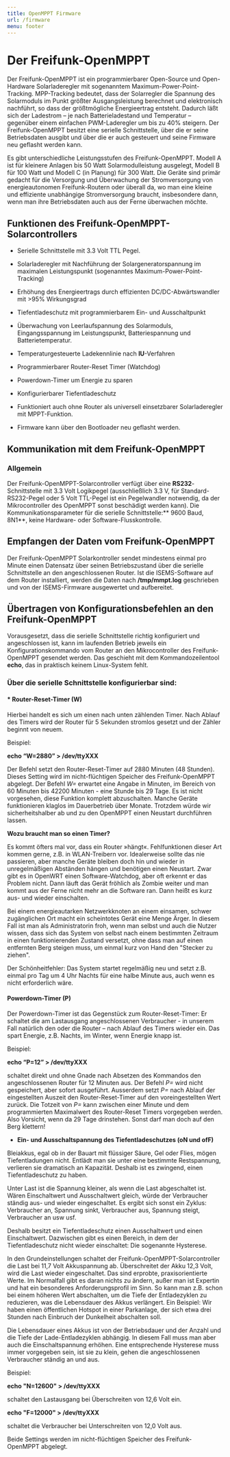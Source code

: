 ```yaml
---
title: OpenMPPT Firmware
url: /firmware
menu: footer
---
```


# Der Freifunk-OpenMPPT

Der Freifunk-OpenMPPT ist ein programmierbarer Open-Source und Open-Hardware Solarladeregler mit sogenanntem Maximum-Power-Point-Tracking.  MPP-Tracking bedeutet, dass der Solarregler die Spannung des Solarmoduls im Punkt größter Ausgangsleistung berechnet und elektronisch nachführt, so dass der größtmögliche Energieertrag entsteht. Dadurch läßt sich der Ladestrom – je nach Batterieladestand und Temperatur – gegenüber einem einfachen PWM-Laderegler um bis zu 40% steigern. Der Freifunk-OpenMPPT besitzt eine serielle Schnittstelle, über die er seine  Betriebsdaten ausgibt und über die er auch gesteuert und seine Firmware neu geflasht werden kann. 

 Es gibt unterschiedliche Leistungsstufen des Freifunk-OpenMPPT.  Modell A ist für kleinere Anlagen bis 50 Watt Solarmodulleistung ausgelegt, Modell B für 100 Watt und Modell C (in Planung) für 300 Watt. Die Geräte sind primär gedacht für die Versorgung und Überwachung der Stromversorgung von energieautonomen Freifunk-Routern oder überall da, wo man eine kleine und effiziente unabhängige Stromversorgung braucht, insbesondere dann, wenn man ihre Betriebsdaten auch aus der Ferne überwachen möchte.

## Funktionen des  Freifunk-OpenMPPT-Solarcontrollers

* Serielle Schnittstelle mit 3.3 Volt TTL Pegel.

* Solarladeregler mit Nachführung der Solargeneratorspannung im maximalen Leistungspunkt (sogenanntes Maximum-Power-Point-Tracking)

* Erhöhung des Energieertrags durch effizienten DC/DC-Abwärtswandler mit >95% Wirkungsgrad

* Tiefentladeschutz mit programmierbarem Ein- und Ausschaltpunkt

* Überwachung von Leerlaufspannung des Solarmoduls, Eingangsspannung im Leistungspunkt, Batteriespannung und Batterietemperatur.

* Temperaturgesteuerte Ladekennlinie nach **IU**-Verfahren

* Programmierbarer Router-Reset Timer (Watchdog)

* Powerdown-Timer um Energie zu sparen

* Konfigurierbarer Tiefentladeschutz

* Funktioniert auch ohne Router als universell einsetzbarer Solarladeregler mit MPPT-Funktion.

* Firmware kann über den Bootloader neu geflasht werden.


## Kommunikation mit dem Freifunk-OpenMPPT


### Allgemein

Der Freifunk-OpenMPPT-Solarcontroller verfügt über eine **RS232**-Schnittstelle mit 3.3 Volt Logikpegel (ausschließlich 3.3 V, für Standard-RS232-Pegel oder 5 Volt TTL-Pegel ist ein Pegelwandler notwendig, da der Mikrocontroller des OpenMPPT sonst beschädigt werden kann). Die Kommunikationsparameter für die serielle Schnittstelle:** 9600 Baud, 8N1**, keine Hardware- oder Software-Flusskontrolle.


## Empfangen der Daten vom Freifunk-OpenMPPT

Der Freifunk-OpenMPPT Solarkontroller sendet mindestens einmal pro Minute einen Datensatz über seinen Betriebszustand über die serielle Schnittstelle an den angeschlossenen Router. Ist die ISEMS-Software auf dem Router installiert, werden die Daten nach **/tmp/mmpt.log** geschrieben und von der ISEMS-Firmware ausgewertet und aufbereitet.


## Übertragen von Konfigurationsbefehlen an den Freifunk-OpenMPPT

Vorausgesetzt, dass die serielle Schnittstelle richtig konfiguriert und angeschlossen ist, kann im laufenden Betrieb jeweils ein Konfigurationskommando vom Router an den Mikrocontroller des Freifunk-OpenMPPT gesendet werden. Das geschieht mit dem Kommandozeilentool **echo**, das in praktisch keinem Linux-System fehlt. 

### Über die serielle Schnittstelle konfigurierbar sind: ###

#### * Router-Reset-Timer (W)

Hierbei handelt es sich um einen nach unten zählenden Timer. Nach Ablauf des Timers wird der Router für 5 Sekunden stromlos gesetzt und der Zähler beginnt von neuem. 

Beispiel: 

**echo “W=2880” > /dev/ttyXXX**

Der Befehl setzt den Router-Reset-Timer auf 2880 Minuten (48 Stunden). Dieses Setting wird im nicht-flüchtigen Speicher des  Freifunk-OpenMPPT abgelegt.  Der Befehl *W=* erwartet eine Angabe in Minuten, im Bereich von 60 Minuten bis 42200 Minuten - eine Stunde bis 29 Tage. Es ist nicht vorgesehen, diese Funktion komplett abzuschalten.  Manche Geräte funktionieren klaglos im Dauerbetrieb über Monate. Trotzdem würde wir sicherheitshalber ab und zu den OpenMPPT einen Neustart durchführen lassen.

**Wozu braucht man so einen Timer?**

Es kommt öfters mal vor, dass ein Router »hängt«. Fehlfunktionen dieser Art kommen gerne, z.B. in WLAN-Treibern vor. Idealerweise sollte das nie passieren, aber manche Geräte bleiben doch hin und wieder in unregelmäßigen Abständen hängen und benötigen einen Neustart. Zwar gibt es in OpenWRT einen Software-Watchdog, aber oft erkennt er das Problem nicht. Dann läuft das Gerät fröhlich als Zombie weiter und man kommt aus der Ferne nicht mehr an die Software ran. Dann heißt es kurz aus- und wieder einschalten.

Bei einem energieautarken Netzwerkknoten an einem einsamen, schwer zugänglichen Ort macht ein scheintotes Gerät eine Menge Ärger. In diesem Fall ist man als Administratorin froh, wenn man selbst und auch die Nutzer wissen, dass sich das System von selbst nach einem bestimmten Zeitraum in einen funktionierenden Zustand versetzt, ohne dass man auf einen entfernten Berg steigen muss, um einmal kurz von Hand den "Stecker zu ziehen". 

Der Schönheitfehler: Das System startet regelmäßig neu und setzt z.B. einmal pro Tag um 4 Uhr Nachts für eine halbe Minute aus, auch wenn es nicht erforderlich wäre.

#### Powerdown-Timer (P)

Der Powerdown-Timer ist das Gegenstück zum Router-Reset-Timer: Er schaltet die am Lastausgang angeschlossenen Verbraucher - in unserem Fall natürlich den oder die Router – nach Ablauf des Timers wieder ein. Das spart Energie, z.B. Nachts, im Winter, wenn Energie knapp ist.

Beispiel: 

**echo “P=12” > /dev/ttyXXX**

schaltet direkt und ohne Gnade nach Absetzen des Kommandos den angeschlossenen Router für 12 Minuten aus. Der Befehl *P=*  wird nicht gespeichert, aber sofort ausgeführt. Ausserdem setzt   *P=*  nach Ablauf der eingestellten Auszeit den Router-Reset-Timer auf den voreingestellten Wert zurück. Die Totzeit von *P=*  kann zwischen einer Minute und dem programmierten Maximalwert des Router-Reset Timers vorgegeben werden. Also Vorsicht, wenn da 29 Tage drinstehen. Sonst darf man doch auf den Berg ḱlettern!

* **Ein- und Ausschaltspannung des Tiefentladeschutzes (oN und ofF)**

Bleiakkus, egal ob in der Bauart mit flüssiger Säure, Gel oder Flies, mögen Tiefentladungen nicht. Entlädt man sie unter eine bestimmte Restspannung, verlieren sie dramatisch an Kapazität. Deshalb ist es zwingend, einen Tiefentladeschutz zu haben. 

Unter Last ist die Spannung kleiner, als wenn die Last abgeschaltet ist. Wären Einschaltwert und Ausschaltwert gleich, würde der Verbraucher ständig aus- und wieder eingeschaltet. Es ergibt sich sonst ein Zyklus: Verbraucher an, Spannung sinkt, Verbraucher aus, Spannung steigt, Verbraucher an usw usf.

Deshalb besitzt ein Tiefentladeschutz einen Ausschaltwert und einen Einschaltwert. Dazwischen gibt es einen Bereich, in dem der Tiefentladeschutz nicht wieder einschaltet: Die sogenannte Hysterese. 

In den Grundeinstellungen schaltet der Freifunk-OpenMPPT-Solarcontroller die Last bei 11,7 Volt Akkuspannung ab. Überschreitet der Akku 12,3 Volt, wird die Last wieder eingeschaltet. Das sind erprobte, praxisorientierte Werte. Im Normalfall gibt es daran nichts zu ändern, außer man ist Expertin und hat ein besonderes Anforderungsprofil im Sinn. So kann man z.B. schon bei einem höheren Wert abschalten, um die Tiefe der Entladezyklen zu reduzieren, was die Lebensdauer des Akkus verlängert. Ein Beispiel: Wir haben einen öffentlichen Hotspot in einer Parkanlage, der sich etwa drei Stunden nach Einbruch der Dunkelheit abschalten soll. 

Die Lebensdauer eines Akkus ist von der Betriebsdauer und der Anzahl und die Tiefe der Lade-Entladezyklen abhängig. In diesem Fall muss man aber auch die Einschaltspannung erhöhen. Eine entsprechende Hysterese muss immer vorgegeben sein, ist sie zu klein, gehen die angeschlossenen Verbraucher ständig an und aus.

Beispiel:

**echo "N=12600" > /dev/ttyXXX**

schaltet den Lastausgang bei Überschreiten von 12,6 Volt ein.

**echo "F=12000" > /dev/ttyXXX** 

schaltet die Verbraucher bei Unterschreiten von 12,0 Volt aus.

Beide Settings werden im nicht-flüchtigen Speicher des Freifunk-OpenMPPT abgelegt. 

